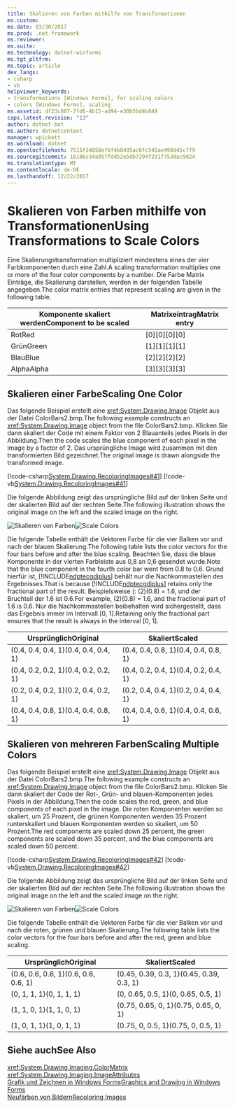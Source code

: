 ```yaml
---
title: Skalieren von Farben mithilfe von Transformationen
ms.custom: 
ms.date: 03/30/2017
ms.prod: .net-framework
ms.reviewer: 
ms.suite: 
ms.technology: dotnet-winforms
ms.tgt_pltfrm: 
ms.topic: article
dev_langs:
- csharp
- vb
helpviewer_keywords:
- transformations [Windows Forms], for scaling colors
- colors [Windows Forms], scaling
ms.assetid: df23c887-7fd6-4b15-ad94-e30b5bd4b849
caps.latest.revision: "13"
author: dotnet-bot
ms.author: dotnetcontent
manager: wpickett
ms.workload: dotnet
ms.openlocfilehash: 7515f34858ef6f4b0495ac6fc545ae498d45c7f9
ms.sourcegitcommit: 16186c34a957fdd52e5db7294f291f7530ac9d24
ms.translationtype: MT
ms.contentlocale: de-DE
ms.lasthandoff: 12/22/2017
---
```

# <a name="using-transformations-to-scale-colors"></a><span data-ttu-id="3be7c-102">Skalieren von Farben mithilfe von Transformationen</span><span class="sxs-lookup"><span data-stu-id="3be7c-102">Using Transformations to Scale Colors</span></span>
<span data-ttu-id="3be7c-103">Eine Skalierungstransformation multipliziert mindestens eines der vier Farbkomponenten durch eine Zahl.</span><span class="sxs-lookup"><span data-stu-id="3be7c-103">A scaling transformation multiplies one or more of the four color components by a number.</span></span> <span data-ttu-id="3be7c-104">Die Farbe Matrix Einträge, die Skalierung darstellen, werden in der folgenden Tabelle angegeben.</span><span class="sxs-lookup"><span data-stu-id="3be7c-104">The color matrix entries that represent scaling are given in the following table.</span></span>  
  
|<span data-ttu-id="3be7c-105">Komponente skaliert werden</span><span class="sxs-lookup"><span data-stu-id="3be7c-105">Component to be scaled</span></span>|<span data-ttu-id="3be7c-106">Matrixeintrag</span><span class="sxs-lookup"><span data-stu-id="3be7c-106">Matrix entry</span></span>|  
|----------------------------|------------------|  
|<span data-ttu-id="3be7c-107">Rot</span><span class="sxs-lookup"><span data-stu-id="3be7c-107">Red</span></span>|<span data-ttu-id="3be7c-108">[0][0]</span><span class="sxs-lookup"><span data-stu-id="3be7c-108">[0][0]</span></span>|  
|<span data-ttu-id="3be7c-109">Grün</span><span class="sxs-lookup"><span data-stu-id="3be7c-109">Green</span></span>|<span data-ttu-id="3be7c-110">[1][1]</span><span class="sxs-lookup"><span data-stu-id="3be7c-110">[1][1]</span></span>|  
|<span data-ttu-id="3be7c-111">Blau</span><span class="sxs-lookup"><span data-stu-id="3be7c-111">Blue</span></span>|<span data-ttu-id="3be7c-112">[2][2]</span><span class="sxs-lookup"><span data-stu-id="3be7c-112">[2][2]</span></span>|  
|<span data-ttu-id="3be7c-113">Alpha</span><span class="sxs-lookup"><span data-stu-id="3be7c-113">Alpha</span></span>|<span data-ttu-id="3be7c-114">[3][3]</span><span class="sxs-lookup"><span data-stu-id="3be7c-114">[3][3]</span></span>|  
  
## <a name="scaling-one-color"></a><span data-ttu-id="3be7c-115">Skalieren einer Farbe</span><span class="sxs-lookup"><span data-stu-id="3be7c-115">Scaling One Color</span></span>  
 <span data-ttu-id="3be7c-116">Das folgende Beispiel erstellt eine <xref:System.Drawing.Image> Objekt aus der Datei ColorBars2.bmp.</span><span class="sxs-lookup"><span data-stu-id="3be7c-116">The following example constructs an <xref:System.Drawing.Image> object from the file ColorBars2.bmp.</span></span> <span data-ttu-id="3be7c-117">Klicken Sie dann skaliert der Code mit einem Faktor von 2 Blauanteils jedes Pixels in der Abbildung.</span><span class="sxs-lookup"><span data-stu-id="3be7c-117">Then the code scales the blue component of each pixel in the image by a factor of 2.</span></span> <span data-ttu-id="3be7c-118">Das ursprüngliche Image wird zusammen mit den transformierten Bild gezeichnet.</span><span class="sxs-lookup"><span data-stu-id="3be7c-118">The original image is drawn alongside the transformed image.</span></span>  
  
 [!code-csharp[System.Drawing.RecoloringImages#41](../../../../samples/snippets/csharp/VS_Snippets_Winforms/System.Drawing.RecoloringImages/CS/Class1.cs#41)]
 [!code-vb[System.Drawing.RecoloringImages#41](../../../../samples/snippets/visualbasic/VS_Snippets_Winforms/System.Drawing.RecoloringImages/VB/Class1.vb#41)]  
  
 <span data-ttu-id="3be7c-119">Die folgende Abbildung zeigt das ursprüngliche Bild auf der linken Seite und der skalierten Bild auf der rechten Seite.</span><span class="sxs-lookup"><span data-stu-id="3be7c-119">The following illustration shows the original image on the left and the scaled image on the right.</span></span>  
  
 <span data-ttu-id="3be7c-120">![Skalieren von Farben](../../../../docs/framework/winforms/advanced/media/colortrans3.png "colortrans3")</span><span class="sxs-lookup"><span data-stu-id="3be7c-120">![Scale Colors](../../../../docs/framework/winforms/advanced/media/colortrans3.png "colortrans3")</span></span>  
  
 <span data-ttu-id="3be7c-121">Die folgende Tabelle enthält die Vektoren Farbe für die vier Balken vor und nach der blauen Skalierung.</span><span class="sxs-lookup"><span data-stu-id="3be7c-121">The following table lists the color vectors for the four bars before and after the blue scaling.</span></span> <span data-ttu-id="3be7c-122">Beachten Sie, dass die blaue Komponente in der vierten Farbleiste aus 0,8 an 0,6 gesendet wurde.</span><span class="sxs-lookup"><span data-stu-id="3be7c-122">Note that the blue component in the fourth color bar went from 0.8 to 0.6.</span></span> <span data-ttu-id="3be7c-123">Grund hierfür ist, [!INCLUDE[ndptecgdiplus](../../../../includes/ndptecgdiplus-md.md)] behält nur die Nachkommastellen des Ergebnisses.</span><span class="sxs-lookup"><span data-stu-id="3be7c-123">That is because [!INCLUDE[ndptecgdiplus](../../../../includes/ndptecgdiplus-md.md)] retains only the fractional part of the result.</span></span> <span data-ttu-id="3be7c-124">Beispielsweise (: (2)(0.8) = 1.6, und der Bruchteil der 1.6 ist 0.6.</span><span class="sxs-lookup"><span data-stu-id="3be7c-124">For example, (2)(0.8) = 1.6, and the fractional part of 1.6 is 0.6.</span></span> <span data-ttu-id="3be7c-125">Nur die Nachkommastellen beibehalten wird sichergestellt, dass das Ergebnis immer im Intervall [0, 1].</span><span class="sxs-lookup"><span data-stu-id="3be7c-125">Retaining only the fractional part ensures that the result is always in the interval [0, 1].</span></span>  
  
|<span data-ttu-id="3be7c-126">Ursprünglich</span><span class="sxs-lookup"><span data-stu-id="3be7c-126">Original</span></span>|<span data-ttu-id="3be7c-127">Skaliert</span><span class="sxs-lookup"><span data-stu-id="3be7c-127">Scaled</span></span>|  
|--------------|------------|  
|<span data-ttu-id="3be7c-128">(0.4, 0.4, 0.4, 1)</span><span class="sxs-lookup"><span data-stu-id="3be7c-128">(0.4, 0.4, 0.4, 1)</span></span>|<span data-ttu-id="3be7c-129">(0.4, 0.4, 0.8, 1)</span><span class="sxs-lookup"><span data-stu-id="3be7c-129">(0.4, 0.4, 0.8, 1)</span></span>|  
|<span data-ttu-id="3be7c-130">(0.4, 0.2, 0.2, 1)</span><span class="sxs-lookup"><span data-stu-id="3be7c-130">(0.4, 0.2, 0.2, 1)</span></span>|<span data-ttu-id="3be7c-131">(0.4, 0.2, 0.4, 1)</span><span class="sxs-lookup"><span data-stu-id="3be7c-131">(0.4, 0.2, 0.4, 1)</span></span>|  
|<span data-ttu-id="3be7c-132">(0.2, 0.4, 0.2, 1)</span><span class="sxs-lookup"><span data-stu-id="3be7c-132">(0.2, 0.4, 0.2, 1)</span></span>|<span data-ttu-id="3be7c-133">(0.2, 0.4, 0.4, 1)</span><span class="sxs-lookup"><span data-stu-id="3be7c-133">(0.2, 0.4, 0.4, 1)</span></span>|  
|<span data-ttu-id="3be7c-134">(0.4, 0.4, 0.8, 1)</span><span class="sxs-lookup"><span data-stu-id="3be7c-134">(0.4, 0.4, 0.8, 1)</span></span>|<span data-ttu-id="3be7c-135">(0.4, 0.4, 0.6, 1)</span><span class="sxs-lookup"><span data-stu-id="3be7c-135">(0.4, 0.4, 0.6, 1)</span></span>|  
  
## <a name="scaling-multiple-colors"></a><span data-ttu-id="3be7c-136">Skalieren von mehreren Farben</span><span class="sxs-lookup"><span data-stu-id="3be7c-136">Scaling Multiple Colors</span></span>  
 <span data-ttu-id="3be7c-137">Das folgende Beispiel erstellt eine <xref:System.Drawing.Image> Objekt aus der Datei ColorBars2.bmp.</span><span class="sxs-lookup"><span data-stu-id="3be7c-137">The following example constructs an <xref:System.Drawing.Image> object from the file ColorBars2.bmp.</span></span> <span data-ttu-id="3be7c-138">Klicken Sie dann skaliert der Code der Rot-, Grün- und blauen-Komponenten jedes Pixels in der Abbildung.</span><span class="sxs-lookup"><span data-stu-id="3be7c-138">Then the code scales the red, green, and blue components of each pixel in the image.</span></span> <span data-ttu-id="3be7c-139">Die roten Komponenten werden so skaliert, um 25 Prozent, die grünen Komponenten werden 35 Prozent runterskaliert und blauen Komponenten werden so skaliert, um 50 Prozent.</span><span class="sxs-lookup"><span data-stu-id="3be7c-139">The red components are scaled down 25 percent, the green components are scaled down 35 percent, and the blue components are scaled down 50 percent.</span></span>  
  
 [!code-csharp[System.Drawing.RecoloringImages#42](../../../../samples/snippets/csharp/VS_Snippets_Winforms/System.Drawing.RecoloringImages/CS/Class1.cs#42)]
 [!code-vb[System.Drawing.RecoloringImages#42](../../../../samples/snippets/visualbasic/VS_Snippets_Winforms/System.Drawing.RecoloringImages/VB/Class1.vb#42)]  
  
 <span data-ttu-id="3be7c-140">Die folgende Abbildung zeigt das ursprüngliche Bild auf der linken Seite und der skalierten Bild auf der rechten Seite.</span><span class="sxs-lookup"><span data-stu-id="3be7c-140">The following illustration shows the original image on the left and the scaled image on the right.</span></span>  
  
 <span data-ttu-id="3be7c-141">![Skalieren von Farben](../../../../docs/framework/winforms/advanced/media/colortrans4.png "colortrans4")</span><span class="sxs-lookup"><span data-stu-id="3be7c-141">![Scale Colors](../../../../docs/framework/winforms/advanced/media/colortrans4.png "colortrans4")</span></span>  
  
 <span data-ttu-id="3be7c-142">Die folgende Tabelle enthält die Vektoren Farbe für die vier Balken vor und nach die roten, grünen und blauen Skalierung.</span><span class="sxs-lookup"><span data-stu-id="3be7c-142">The following table lists the color vectors for the four bars before and after the red, green and blue scaling.</span></span>  
  
|<span data-ttu-id="3be7c-143">Ursprünglich</span><span class="sxs-lookup"><span data-stu-id="3be7c-143">Original</span></span>|<span data-ttu-id="3be7c-144">Skaliert</span><span class="sxs-lookup"><span data-stu-id="3be7c-144">Scaled</span></span>|  
|--------------|------------|  
|<span data-ttu-id="3be7c-145">(0.6, 0.6, 0.6, 1)</span><span class="sxs-lookup"><span data-stu-id="3be7c-145">(0.6, 0.6, 0.6, 1)</span></span>|<span data-ttu-id="3be7c-146">(0.45, 0.39, 0.3, 1)</span><span class="sxs-lookup"><span data-stu-id="3be7c-146">(0.45, 0.39, 0.3, 1)</span></span>|  
|<span data-ttu-id="3be7c-147">(0, 1, 1, 1)</span><span class="sxs-lookup"><span data-stu-id="3be7c-147">(0, 1, 1, 1)</span></span>|<span data-ttu-id="3be7c-148">(0, 0.65, 0.5, 1)</span><span class="sxs-lookup"><span data-stu-id="3be7c-148">(0, 0.65, 0.5, 1)</span></span>|  
|<span data-ttu-id="3be7c-149">(1, 1, 0, 1)</span><span class="sxs-lookup"><span data-stu-id="3be7c-149">(1, 1, 0, 1)</span></span>|<span data-ttu-id="3be7c-150">(0.75, 0.65, 0, 1)</span><span class="sxs-lookup"><span data-stu-id="3be7c-150">(0.75, 0.65, 0, 1)</span></span>|  
|<span data-ttu-id="3be7c-151">(1, 0, 1, 1)</span><span class="sxs-lookup"><span data-stu-id="3be7c-151">(1, 0, 1, 1)</span></span>|<span data-ttu-id="3be7c-152">(0.75, 0, 0.5, 1)</span><span class="sxs-lookup"><span data-stu-id="3be7c-152">(0.75, 0, 0.5, 1)</span></span>|  
  
## <a name="see-also"></a><span data-ttu-id="3be7c-153">Siehe auch</span><span class="sxs-lookup"><span data-stu-id="3be7c-153">See Also</span></span>  
 <xref:System.Drawing.Imaging.ColorMatrix>  
 <xref:System.Drawing.Imaging.ImageAttributes>  
 [<span data-ttu-id="3be7c-154">Grafik und Zeichnen in Windows Forms</span><span class="sxs-lookup"><span data-stu-id="3be7c-154">Graphics and Drawing in Windows Forms</span></span>](../../../../docs/framework/winforms/advanced/graphics-and-drawing-in-windows-forms.md)  
 [<span data-ttu-id="3be7c-155">Neufärben von Bildern</span><span class="sxs-lookup"><span data-stu-id="3be7c-155">Recoloring Images</span></span>](../../../../docs/framework/winforms/advanced/recoloring-images.md)
